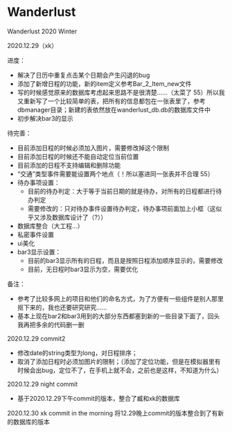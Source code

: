# Wanderlust
Wanderlust 2020 Winter

2020.12.29（xk）

进度：

- 解决了日历中重复点击某个日期会产生闪退的bug
- 添加了新增日程的功能，新的item定义参考Bar_2_Item_new文件
- 写的时候感觉原来的数据库考虑起来思路不是很清楚……（太菜了 55）所以我又重新写了一个比较简单的表，把所有的信息都包在一张表里了，参考dbmanager目录；新建的表依然放在wanderlust_db.db的数据库文件中
- 初步解决bar3的显示



待完善：

- 目前添加日程的时候必须加入图片，需要修改掉这个限制
- 目前添加日程的时候还不能自动定位当前位置
- 目前添加的日程不支持编辑和删除功能
- “交通”类型事件需要能设置两个地点（！所以塞进同一张表并不合理 55）
- 待办事项设置：
  - 目前的待办判定：大于等于当前日期的就是待办，对所有的日程都进行待办判定
  - 需要修改的：只对待办事件设置待办判定，待办事项前面加上小框（这似乎又涉及数据库设计了（?））
- 数据库整合（大工程…）
- 私密事件设置
- ui美化
- bar3显示设置：
  - 目前的bar3显示所有的日程，而且是按照日程添加顺序显示的，需要修改
  - 目前，无日程时bar3显示为空，需要优化

备注：

- 参考了比较多网上的项目和他们的命名方式，为了方便有一些组件是别人那里抠下来的，我也还要研究研究……
- 基本上现在bar2和bar3用到的大部分东西都塞到新的一些目录下面了，回头我再把多余的代码删一删

2020.12.29 commit2

- 修改date的string类型为long，对日程排序；
- 取消了添加日程时必须加图片的限制；（添加了定位功能，但是在模拟器里有时候会出bug，定位不了，在手机上就不会，之前也是这样，不知道为什么）

2020.12.29 night commit
- 基于2020.12.29下午commit的版本，整合了臧和xk的数据库

2020.12.30 xk commit in the morning
将12.29晚上commit的版本整合到了有新的数据库的版本
